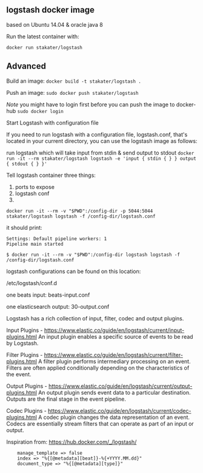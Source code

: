 ## logstash docker image

based on Ubuntu 14.04 & oracle java 8

Run the latest container with:

`docker run stakater/logstash`

## Advanced

Build an image:
`docker build -t stakater/logstash .`

Push an image:
`sudo docker push stakater/logstash`

_Note_ you might have to login first before you can push the image to docker-hub `sudo docker login`

Start Logstash with configuration file

If you need to run logstash with a configuration file, logstash.conf, that's located in your current directory, you can use the logstash image as follows:

run logstash which will take input from stdin & send output to stdout
`docker run -it --rm stakater/logstash logstash -e 'input { stdin { } } output { stdout { } }'`

Tell logstash container three things:
1. ports to expose
2. logstash conf
3. 
`docker run -it --rm -v "$PWD":/config-dir -p 5044:5044 stakater/logstash logstash -f /config-dir/logstash.conf`

it should print:

```
Settings: Default pipeline workers: 1
Pipeline main started
```

`$ docker run -it --rm -v "$PWD":/config-dir logstash logstash -f /config-dir/logstash.conf`

logstash configurations can be found on this location:

/etc/logstash/conf.d

one beats input: beats-input.conf 


one elasticsearch output: 30-output.conf

Logstash has a rich collection of input, filter, codec and output plugins.

Input Plugins - https://www.elastic.co/guide/en/logstash/current/input-plugins.html
An input plugin enables a specific source of events to be read by Logstash.


Filter Plugins - https://www.elastic.co/guide/en/logstash/current/filter-plugins.html
A filter plugin performs intermediary processing on an event. Filters are often applied conditionally depending on the characteristics of the event.


Output Plugins - https://www.elastic.co/guide/en/logstash/current/output-plugins.html
An output plugin sends event data to a particular destination. Outputs are the final stage in the event pipeline.


Codec Plugins - https://www.elastic.co/guide/en/logstash/current/codec-plugins.html
A codec plugin changes the data representation of an event. Codecs are essentially stream filters that can operate as part of an input or output.

Inspiration from: https://hub.docker.com/_/logstash/

		manage_template => false
		index => "%{[@metadata][beat]}-%{+YYYY.MM.dd}"
		document_type => "%{[@metadata][type]}"
